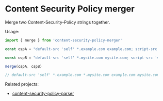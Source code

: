 # Content Security Policy merger

Merge two Content-Security-Policy strings together.

Usage:

```javascript
import { merge } from 'content-security-policy-merger'

const cspA = "default-src 'self' *.example.com example.com; script-src 'self' 'unsafe-eval' 'unsafe-inline' www.youtube.com; frame-src 'self' players.brightcove.net; img-src 'blob' 'self'; style-src 'unsafe-inline' https:"

const cspB = "default-src 'self' *.mysite.com mysite.com; script-src 'self' www.google-analytics.com; frame-src 'self' example.com; manifest-src 'self'; style-src 'unsafe-inline'"

merge(cspA, cspB)

// default-src 'self' *.example.com *.mysite.com example.com mysite.com; script-src 'self' 'unsafe-eval' 'unsafe-inline' www.google-analytics.com www.youtube.com; frame-src 'self' example.com players.brightcove.net; img-src 'blob' 'self'; style-src 'unsafe-inline' https:; manifest-src 'self'
```

Related projects:

- [content-security-policy-parser](https://github.com/helmetjs/content-security-policy-parser)
